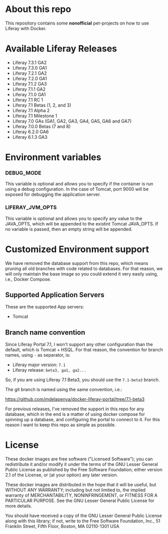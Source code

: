 # About this repo
This repository contains some **nonofficial** pet-projects on how to use Liferay with Docker.

# Available Liferay Releases
  - Liferay 7.3.1 GA2
  - Liferay 7.3.0 GA1
  - Liferay 7.2.1 GA2
  - Liferay 7.2.0 GA1
  - Liferay 7.1.2 GA3
  - Liferay 7.1.1 GA2
  - Liferay 7.1.0 GA1
  - Liferay 7.1 RC 1
  - Liferay 7.1 Betas (1, 2, and 3)
  - Liferay 7.1 Alpha 2
  - Liferay 7.1 Milestone 1
  - Liferay 7.0 GAs (GA1, GA2, GA3, GA4, GA5, GA6 and GA7)
  - Liferay 7.0.0 Betas (7 and 8)
  - Liferay 6.2.0 GA6
  - Liferay 6.1.3 GA3

# Environment variables

### DEBUG_MODE

This variable is optional and allows you to specify if the container is run using a debug configuration. In the case of Tomcat, port 9000 will be exposed for debugging the application server.

### LIFERAY_JVM_OPTS

This variable is optional and allows you to specify any value to the JAVA_OPTS, which will be appended to the existint Tomcat JAVA_OPTS. If no variable is passed, then an empty string will be appended.

# Customized Environment support
We have removed the database support from this repo, which means pruning all old branches with code related to databases. For that reason, we will only maintain the base image so you could extend it very easily using, i.e., Docker Compose.

## Supported Application Servers
These are the supported App servers:
  - Tomcat

## Branch name convention
Since Liferay Portal 7.1, I won't support any other configuration than the default, which is Tomcat + HSQL. For that reason, the convention for branch names, using `-` as separator, is:
  - Liferay major version: `7.1`
  - Liferay release: `beta3, ga1, ga2...`

So, if you are using Liferay 7.1 Beta3, you should use the `7.1-beta3` branch.

The git branch is named using the same convention, i.e.:

  https://github.com/mdelapenya/docker-liferay-portal/tree/7.1-beta3

For previous releases, I've removed the support in this repo for any database, which in the end is a matter of using docker compose for spinning up a database, and configuring the portal to connect to it. For this reason I want to keep this repo as simple as possible.

# License
These docker images are free software ("Licensed Software"); you can redistribute it and/or modify it under the terms of the GNU Lesser General Public License as published by the Free Software Foundation; either version 2.1 of the License, or (at your option) any later version.

These docker images are distributed in the hope that it will be useful, but WITHOUT ANY WARRANTY; including but not limited to, the implied warranty of MERCHANTABILITY, NONINFRINGEMENT, or FITNESS FOR A PARTICULAR PURPOSE. See the GNU Lesser General Public License for more details.

You should have received a copy of the GNU Lesser General Public License along with this library; if not, write to the Free Software Foundation, Inc., 51 Franklin Street, Fifth Floor, Boston, MA 02110-1301 USA
